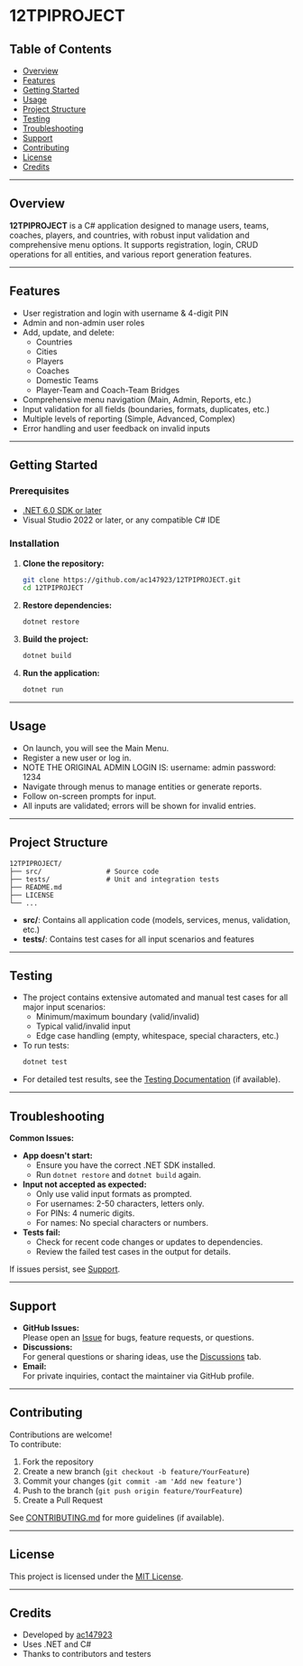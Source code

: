 # 12TPIPROJECT

## Table of Contents

- [Overview](#overview)
- [Features](#features)
- [Getting Started](#getting-started)
- [Usage](#usage)
- [Project Structure](#project-structure)
- [Testing](#testing)
- [Troubleshooting](#troubleshooting)
- [Support](#support)
- [Contributing](#contributing)
- [License](#license)
- [Credits](#credits)

---

## Overview

**12TPIPROJECT** is a C# application designed to manage users, teams, coaches, players, and countries, with robust input validation and comprehensive menu options. It supports registration, login, CRUD operations for all entities, and various report generation features.

---

## Features

- User registration and login with username & 4-digit PIN
- Admin and non-admin user roles
- Add, update, and delete:
  - Countries
  - Cities
  - Players
  - Coaches
  - Domestic Teams
  - Player-Team and Coach-Team Bridges
- Comprehensive menu navigation (Main, Admin, Reports, etc.)
- Input validation for all fields (boundaries, formats, duplicates, etc.)
- Multiple levels of reporting (Simple, Advanced, Complex)
- Error handling and user feedback on invalid inputs

---

## Getting Started

### Prerequisites

- [.NET 6.0 SDK or later](https://dotnet.microsoft.com/en-us/download)
- Visual Studio 2022 or later, or any compatible C# IDE

### Installation

1. **Clone the repository:**
   ```bash
   git clone https://github.com/ac147923/12TPIPROJECT.git
   cd 12TPIPROJECT
   ```

2. **Restore dependencies:**
   ```bash
   dotnet restore
   ```

3. **Build the project:**
   ```bash
   dotnet build
   ```

4. **Run the application:**
   ```bash
   dotnet run
   ```

---

## Usage

- On launch, you will see the Main Menu.
- Register a new user or log in.
- NOTE THE ORIGINAL ADMIN LOGIN IS: 
  username: admin
  password: 1234
- Navigate through menus to manage entities or generate reports.
- Follow on-screen prompts for input.
- All inputs are validated; errors will be shown for invalid entries.

---

## Project Structure

```
12TPIPROJECT/
├── src/                # Source code
├── tests/              # Unit and integration tests
├── README.md
├── LICENSE
└── ...
```

- **src/**: Contains all application code (models, services, menus, validation, etc.)
- **tests/**: Contains test cases for all input scenarios and features

---

## Testing

- The project contains extensive automated and manual test cases for all major input scenarios:
  - Minimum/maximum boundary (valid/invalid)
  - Typical valid/invalid input
  - Edge case handling (empty, whitespace, special characters, etc.)
- To run tests:
  ```bash
  dotnet test
  ```
- For detailed test results, see the [Testing Documentation](./tests/README.md) (if available).

---

## Troubleshooting

**Common Issues:**

- **App doesn't start:**  
  - Ensure you have the correct .NET SDK installed.
  - Run `dotnet restore` and `dotnet build` again.
- **Input not accepted as expected:**  
  - Only use valid input formats as prompted.
  - For usernames: 2-50 characters, letters only.
  - For PINs: 4 numeric digits.
  - For names: No special characters or numbers.
- **Tests fail:**  
  - Check for recent code changes or updates to dependencies.
  - Review the failed test cases in the output for details.

If issues persist, see [Support](#support).

---

## Support

- **GitHub Issues:**  
  Please open an [Issue](https://github.com/ac147923/12TPIPROJECT/issues) for bugs, feature requests, or questions.
- **Discussions:**  
  For general questions or sharing ideas, use the [Discussions](https://github.com/ac147923/12TPIPROJECT/discussions) tab.
- **Email:**  
  For private inquiries, contact the maintainer via GitHub profile.

---

## Contributing

Contributions are welcome!  
To contribute:

1. Fork the repository
2. Create a new branch (`git checkout -b feature/YourFeature`)
3. Commit your changes (`git commit -am 'Add new feature'`)
4. Push to the branch (`git push origin feature/YourFeature`)
5. Create a Pull Request

See [CONTRIBUTING.md](./CONTRIBUTING.md) for more guidelines (if available).

---

## License

This project is licensed under the [MIT License](./LICENSE).

---

## Credits

- Developed by [ac147923](https://github.com/ac147923)
- Uses .NET and C#
- Thanks to contributors and testers
